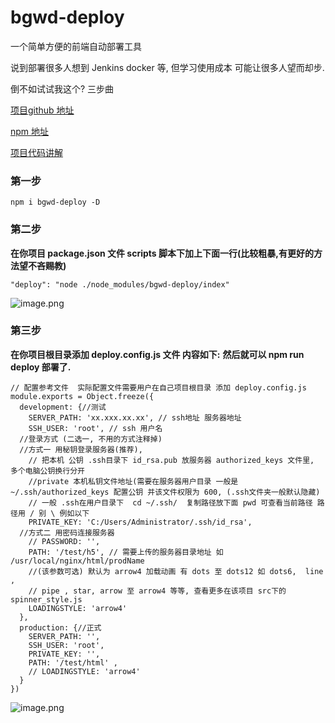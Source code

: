 # bgwd-deploy
一个简单方便的前端自动部署工具 

说到部署很多人想到 Jenkins docker 等, 但学习使用成本 可能让很多人望而却步.

倒不如试试我这个? 三步曲

[项目github 地址](https://github.com/bgwd666/bgwd-deploy)

[npm 地址](https://www.npmjs.com/package/bgwd-deploy)

[项目代码讲解](https://segmentfault.com/a/1190000020994461)


### 第一步 
`npm i bgwd-deploy -D`

### 第二步 
**在你项目 package.json 文件 scripts 脚本下加上下面一行(比较粗暴,有更好的方法望不吝赐教)** 

`"deploy": "node ./node_modules/bgwd-deploy/index"`

![image.png](https://pr-pictures.oss-cn-shenzhen.aliyuncs.com/static/bgwd-deploy.png?OSSAccessKeyId=LTAI8DmoaMe6blcx&Expires=360001591249166&Signature=MpnbcAxb0DpYlZROthw49AltbaQ%3D)

### 第三步 
**在你项目根目录添加 deploy.config.js 文件 内容如下:**
**然后就可以 npm run deploy 部署了.**

```
// 配置参考文件  实际配置文件需要用户在自己项目根目录 添加 deploy.config.js
module.exports = Object.freeze({
  development: {//测试
    SERVER_PATH: 'xx.xxx.xx.xx', // ssh地址 服务器地址
    SSH_USER: 'root', // ssh 用户名
  //登录方式 (二选一, 不用的方式注释掉)
  //方式一 用秘钥登录服务器(推荐), 
    // 把本机 公钥 .ssh目录下 id_rsa.pub 放服务器 authorized_keys 文件里, 多个电脑公钥换行分开
    //private 本机私钥文件地址(需要在服务器用户目录 一般是 ~/.ssh/authorized_keys 配置公钥 并该文件权限为 600, (.ssh文件夹一般默认隐藏)
    // 一般 .ssh在用户目录下  cd ~/.ssh/  复制路径放下面 pwd 可查看当前路径 路径用 / 别 \ 例如以下
    PRIVATE_KEY: 'C:/Users/Administrator/.ssh/id_rsa', 
  //方式二 用密码连接服务器
    // PASSWORD: '',
    PATH: '/test/h5', // 需要上传的服务器目录地址 如 /usr/local/nginx/html/prodName
    //(该参数可选) 默认为 arrow4 加载动画 有 dots 至 dots12 如 dots6,  line ,
    // pipe , star, arrow 至 arrow4 等等, 查看更多在该项目 src下的 spinner_style.js
    LOADINGSTYLE: 'arrow4'
  },
  production: {//正式
    SERVER_PATH: '', 
    SSH_USER: 'root',
    PRIVATE_KEY: '', 
    PATH: '/test/html' ,
    // LOADINGSTYLE: 'arrow4' 
  }
})
```
![image.png](https://segmentfault.com/img/bVbHZ5x)
